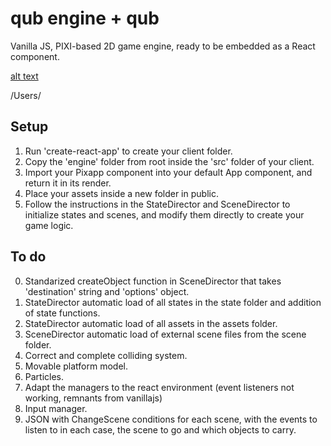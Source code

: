 # qub engine + qub

Vanilla JS, PIXI-based 2D game engine, ready to be embedded as a React component.

[alt text](https://github.com/jgp1971/qub/logo.png "Logo Title Text 1")

/Users/
## Setup

1. Run 'create-react-app' to create your client folder.
2. Copy the 'engine' folder from root inside the 'src' folder of your client.
3. Import your Pixapp component into your default App component, and return it in its render.
4. Place your assets inside a new folder in public.
5. Follow the instructions in the StateDirector and SceneDirector to initialize states and scenes, and modify them directly to create your game logic.

## To do

0. Standarized createObject function in SceneDirector that takes 'destination' string and 'options' object.
1. StateDirector automatic load of all states in the state folder and addition of state functions.
2. StateDirector automatic load of all assets in the assets folder.
3. SceneDirector automatic load of external scene files from the scene folder.
4. Correct and complete colliding system.
5. Movable platform model.
6. Particles.
7. Adapt the managers to the react environment (event listeners not working, remnants from vanillajs)
8. Input manager.
9. JSON with ChangeScene conditions for each scene, with the events to listen to in each case, the scene to go and which objects to carry.
